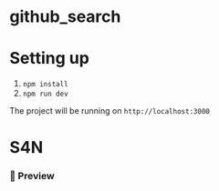 # github_search

# Setting up
  
  1. `npm install`
  2. `npm run dev`
  
  The project will be running on `http://localhost:3000`

# S4N
  
  ### 🚀 Preview
